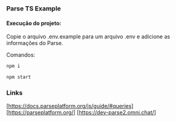 ### Parse TS Example

#### Execução do projeto:

Copie o arquivo .env.example para um arquivo .env e adicione as informações
do Parse.

Comandos:

```bash
npm i

npm start
```
### Links
[https://docs.parseplatform.org/js/guide/#queries]
[https://parseplatform.org/]
[https://dev-parse2.omni.chat/]
